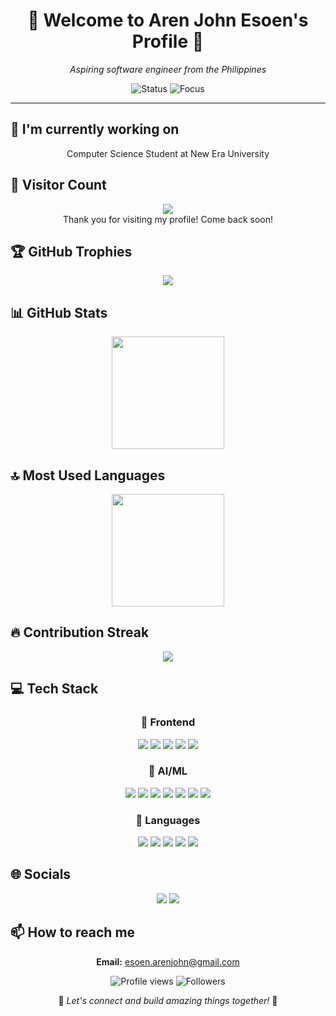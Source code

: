 <div align="center">

# 🌟 Welcome to Aren John Esoen's Profile 🌟

<p><em>Aspiring software engineer from the Philippines</em></p>

<img src="https://img.shields.io/badge/Status-Available_for_collaboration-brightgreen" alt="Status" />
<img src="https://img.shields.io/badge/Focus-Web_Development-blue" alt="Focus" />

</div>

<hr>

## 🔭 I'm currently working on

<div align="center"><p>Computer Science Student at New Era University</p></div>

## 👀 Visitor Count

<!-- ⚠️ Important: Replace 'ArenJohnD' with your actual GitHub username in the URL below -->
<p align="center">
  <img src="https://profile-counter.glitch.me/ArenJohnD/count.svg" />
  <br>Thank you for visiting my profile! Come back soon!
</p>

## 🏆 GitHub Trophies

<!-- ⚠️ Important: Replace 'ArenJohnD' with your actual GitHub username in the URL below -->
<p align="center">
  <img src="https://github-profile-trophy.vercel.app/?username=ArenJohnD&theme=juicyfresh&column=7&margin-w=15&margin-h=15" />
</p>

## 📊 GitHub Stats

<!-- ⚠️ Important: Replace 'ArenJohnD' with your actual GitHub username in the URL below -->
<div align="center">
  <img height="180em" src="https://github-readme-stats.vercel.app/api?username=ArenJohnD&show_icons=true&theme=radical&include_all_commits=true&count_private=true"/>
</div>

## 🔝 Most Used Languages

<!-- ⚠️ Important: Replace 'ArenJohnD' with your actual GitHub username in the URL below -->
<div align="center">
  <img height="180em" src="https://github-readme-stats.vercel.app/api/top-langs/?username=ArenJohnD&layout=compact&langs_count=10&theme=radical"/>
</div>

## 🔥 Contribution Streak

<!-- ⚠️ Important: Replace 'ArenJohnD' with your actual GitHub username in the URL below -->
<div align="center">
  <img src="https://github-readme-streak-stats.herokuapp.com/?user=ArenJohnD&theme=radical&hide_border=false" />
</div>

## 💻 Tech Stack

<div align="center">

### 🎨 Frontend

<img src="https://img.shields.io/badge/-Bootstrap-05122A?style=for-the-badge&color=ff69b4"> <img src="https://img.shields.io/badge/-CSS3-05122A?style=for-the-badge&color=ff69b4"> <img src="https://img.shields.io/badge/-HTML5-05122A?style=for-the-badge&color=ff69b4"> <img src="https://img.shields.io/badge/-Tailwind-05122A?style=for-the-badge&color=ff69b4"> <img src="https://img.shields.io/badge/-React-05122A?style=for-the-badge&color=ff69b4">

### 🧠 AI/ML

<img src="https://img.shields.io/badge/-TensorFlow-05122A?style=for-the-badge&color=00CED1"> <img src="https://img.shields.io/badge/-PyTorch-05122A?style=for-the-badge&color=00CED1"> <img src="https://img.shields.io/badge/-Scikit-Learn-05122A?style=for-the-badge&color=00CED1"> <img src="https://img.shields.io/badge/-Hugging Face-05122A?style=for-the-badge&color=00CED1"> <img src="https://img.shields.io/badge/-NumPy-05122A?style=for-the-badge&color=00CED1"> <img src="https://img.shields.io/badge/-Pandas-05122A?style=for-the-badge&color=00CED1"> <img src="https://img.shields.io/badge/-OpenCV-05122A?style=for-the-badge&color=00CED1">

### 💬 Languages

<img src="https://img.shields.io/badge/-JavaScript-05122A?style=for-the-badge&color=FFA500"> <img src="https://img.shields.io/badge/-TypeScript-05122A?style=for-the-badge&color=FFA500"> <img src="https://img.shields.io/badge/-Python-05122A?style=for-the-badge&color=FFA500"> <img src="https://img.shields.io/badge/-Java-05122A?style=for-the-badge&color=FFA500"> <img src="https://img.shields.io/badge/-PHP-05122A?style=for-the-badge&color=FFA500">

</div>

## 🌐 Socials

<div align="center">

<a href="https://github.com/ArenJohnD"><img src="https://img.shields.io/badge/github-%23121011.svg?style=for-the-badge&logo=github&logoColor=white&color=9a6bdf"></a> <a href="https://linkedin.com/in/rnjhnd"><img src="https://img.shields.io/badge/linkedin-%230077B5.svg?style=for-the-badge&logo=linkedin&logoColor=white&color=df6b9a"></a> 

</div>

## 📫 How to reach me

<div align="center">

**Email:** esoen.arenjohn@gmail.com

</div>

<div align="center">

<!-- ⚠️ Important: Replace 'ArenJohnD' with your actual GitHub username in the URLs below -->
<img src="https://komarev.com/ghpvc/?username=ArenJohnD&style=for-the-badge&color=blueviolet" alt="Profile views"/>

<img src="https://img.shields.io/github/followers/ArenJohnD?style=for-the-badge&color=ff69b4" alt="Followers"/>

<p>🌈 <i>Let's connect and build amazing things together!</i> 🚀</p>

</div>
